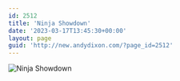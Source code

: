 ```yaml
---
id: 2512
title: 'Ninja Showdown'
date: '2023-03-17T13:45:30+00:00'
layout: page
guid: 'http://new.andydixon.com/?page_id=2512'
---
```


![Ninja Showdown](https://i0.wp.com/assets.g8x2.ldn.idrivee2-23.com/posters/Ninja%20Showdown%2001.jpg?w=1200&ssl=1 "Ninja Showdown")